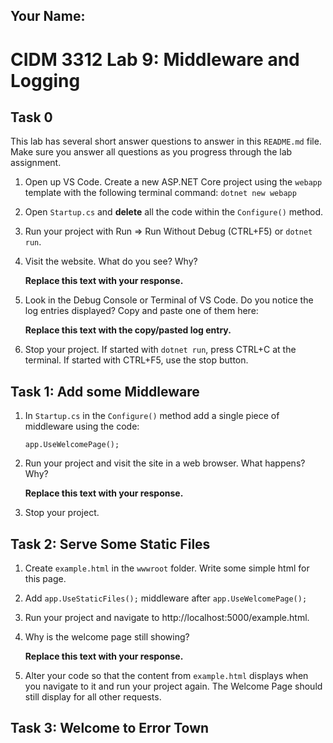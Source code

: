 ## Your Name:


# CIDM 3312 Lab 9: Middleware and Logging

## Task 0
This lab has several short answer questions to answer in this `README.md` file. Make sure you answer all questions as you progress through the lab assignment.

1. Open up VS Code. Create a new ASP.NET Core project using the `webapp` template with the following terminal command: `dotnet new webapp`

2. Open `Startup.cs` and **delete** all the code within the `Configure()` method.

3. Run your project with Run => Run Without Debug (CTRL+F5) or `dotnet run`.

4. Visit the website. What do you see? Why?

    **Replace this text with your response.**

5. Look in the Debug Console or Terminal of VS Code. Do you notice the log entries displayed? Copy and paste one of them here:

    **Replace this text with the copy/pasted log entry.**

6. Stop your project. If started with `dotnet run`, press CTRL+C at the terminal. If started with CTRL+F5, use the stop button.

## Task 1: Add some Middleware
1. In `Startup.cs` in the `Configure()` method add a single piece of middleware using the code: 
    ```
    app.UseWelcomePage();
    ```

2. Run your project and visit the site in a web browser. What happens? Why?

    **Replace this text with your response.**

3. Stop your project.

## Task 2: Serve Some Static Files
1. Create `example.html` in the `wwwroot` folder. Write some simple html for this page.

2. Add `app.UseStaticFiles();` middleware after `app.UseWelcomePage();`

3. Run your project and navigate to http://localhost:5000/example.html.

4. Why is the welcome page still showing?

    **Replace this text with your response.**

5. Alter your code so that the content from `example.html` displays when you navigate to it and run your project again. The Welcome Page should still display for all other requests.

## Task 3: Welcome to Error Town
